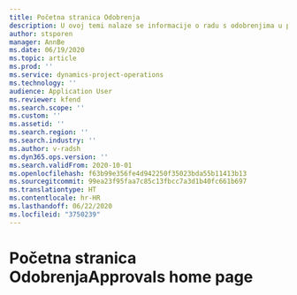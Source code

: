```yaml
---
title: Početna stranica Odobrenja
description: U ovoj temi nalaze se informacije o radu s odobrenjima u projektnim operacijama.
author: stsporen
manager: AnnBe
ms.date: 06/19/2020
ms.topic: article
ms.prod: ''
ms.service: dynamics-project-operations
ms.technology: ''
audience: Application User
ms.reviewer: kfend
ms.search.scope: ''
ms.custom: ''
ms.assetid: ''
ms.search.region: ''
ms.search.industry: ''
ms.author: v-radsh
ms.dyn365.ops.version: ''
ms.search.validFrom: 2020-10-01
ms.openlocfilehash: f63b99e356fe4d942250f35023bda55b11413b13
ms.sourcegitcommit: 99ea23f95faa7c85c13fbcc7a3d1b40fc661b697
ms.translationtype: HT
ms.contentlocale: hr-HR
ms.lasthandoff: 06/22/2020
ms.locfileid: "3750239"
---
```

# <a name="approvals-home-page"></a><span data-ttu-id="57914-103">Početna stranica Odobrenja</span><span class="sxs-lookup"><span data-stu-id="57914-103">Approvals home page</span></span>


